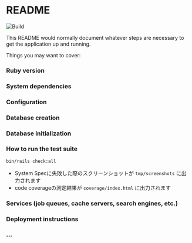 # README

<img alt="Build" src="https://github.com/hideyuki-matsuyama/rpg_battle_simulator/workflows/Build/badge.svg">

This README would normally document whatever steps are necessary to get the
application up and running.

Things you may want to cover:

### Ruby version

### System dependencies

### Configuration

### Database creation

### Database initialization

### How to run the test suite

```bash
bin/rails check:all
```

- System Specに失敗した際のスクリーンショットが `tmp/screenshots` に出力されます
- code coverageの測定結果が `coverage/index.html` に出力されます

### Services (job queues, cache servers, search engines, etc.)

### Deployment instructions

### ...

